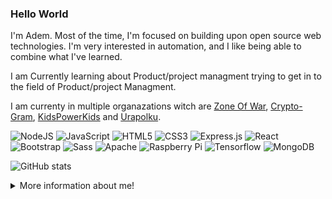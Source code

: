 ### Hello World

I'm Adem. Most of the time, I'm focused on building upon open source web technologies. I'm very interested in automation, and I like being able to combine what I've learned.

I am Currently learning about Product/project managment trying to get in to the field of Product/project Managment.
 
I am currenty in multiple organazations witch are <a href="https://github.com/Zone-Of-War">Zone Of War</a>, <a href="https://github.com/Crypto-gram">Crypto-Gram</a>, <a href="https://github.com/KidsPowerKids">KidsPowerKids</a> and <a href="https://github.com/Urapolku-fi">Urapolku</a>.

<a>![NodeJS](https://img.shields.io/badge/node.js%20-%2343853D.svg?&style=for-the-badge&logo=node.js&logoColor=white)</a>
![JavaScript](https://img.shields.io/badge/javascript%20-%23323330.svg?&style=for-the-badge&logo=javascript&logoColor=%23F7DF1E)
![HTML5](https://img.shields.io/badge/html5%20-%23E34F26.svg?&style=for-the-badge&logo=html5&logoColor=white)
![CSS3](https://img.shields.io/badge/css3%20-%231572B6.svg?&style=for-the-badge&logo=css3&logoColor=white)
![Express.js](https://img.shields.io/badge/express.js%20-%23404d59.svg?&style=for-the-badge)
![React](https://img.shields.io/badge/react%20-%2320232a.svg?&style=for-the-badge&logo=react&logoColor=%2361DAFB)
![Bootstrap](https://img.shields.io/badge/bootstrap%20-%23563D7C.svg?&style=for-the-badge&logo=bootstrap&logoColor=white)
![Sass](https://img.shields.io/badge/SASS%20-hotpink.svg?&style=for-the-badge&logo=SASS&logoColor=white)
![Apache](https://img.shields.io/badge/apache%20-%23D42029.svg?&style=for-the-badge&logo=apache&logoColor=white)
![Raspberry Pi](https://img.shields.io/badge/-Raspberry%20Pi-C51A4A?style=for-the-badge&logo=Raspberry-Pi)
![Tensorflow](https://img.shields.io/badge/TENSORFLOW%20-orange.svg?&style=for-the-badge&logo=TENSORFLOW&logoColor=white)
<img src="https://img.shields.io/badge/mongodb-53AB4D?style=for-the-badge&logo=mongodb&logoColor=white" alt="MongoDB" title="MongoDB" />

![GitHub stats](https://github-readme-stats.vercel.app/api?username=Ademrobert&show_icons=true&text_color=daf7dc&bg_color=151515)


<details>
<summary>
  More information about me!
</summary>

<br >

### What do I like?

I like to invest, code and solve real world problems.I love to meet new people and I like events.


I'm alaways trying to help out people.

My favorite programming language is JavaScript.

What programming languages I want to learn?
I wish to learn ![TypeScript](https://img.shields.io/badge/typescript%20-%23007ACC.svg?&style=for-the-badge&logo=typescript&logoColor=white) in the near future.




This is a famuse I am ↓↓↓

ㅤ
![Visitors](https://visitor-badge.glitch.me/badge?page_id=AdemOttoman)

